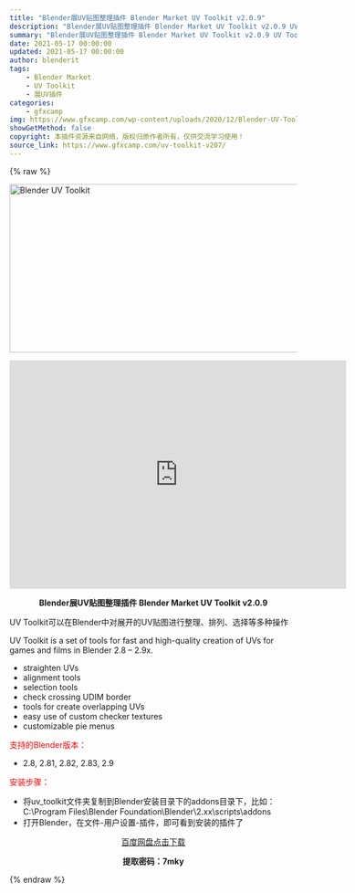 ```yaml
---
title: "Blender展UV贴图整理插件 Blender Market UV Toolkit v2.0.9"
description: "Blender展UV贴图整理插件 Blender Market UV Toolkit v2.0.9 UV Toolkit可以在Blender中对展开的UV贴图进行整理、排列、选择等多种操作 UV To..."
summary: "Blender展UV贴图整理插件 Blender Market UV Toolkit v2.0.9 UV Toolkit可以在Blender中对展开的UV贴图进行整理、排列、选择等多种操作 UV To..."
date: 2021-05-17 00:00:00
updated: 2021-05-17 00:00:00
author: blenderit
tags: 
    - Blender Market
    - UV Toolkit
    - 展UV插件
categories:
    - gfxcamp
img: https://www.gfxcamp.com/wp-content/uploads/2020/12/Blender-UV-Toolkit.jpg
showGetMethod: false
copyright: 本插件资源来自网络，版权归原作者所有，仅供交流学习使用！
source_link: https://www.gfxcamp.com/uv-toolkit-v207/
---
```


{% raw %}
<div><p><img decoding="async" class="aligncenter size-full wp-image-91546" src="https://www.gfxcamp.com/wp-content/uploads/2020/12/Blender-UV-Toolkit.jpg" data-src="https://www.gfxcamp.com/wp-content/uploads/2020/12/Blender-UV-Toolkit.jpg" alt="Blender UV Toolkit" width="590" height="295" data-srcset="https://www.gfxcamp.com/wp-content/uploads/2020/12/Blender-UV-Toolkit.jpg 590w, https://www.gfxcamp.com/wp-content/uploads/2020/12/Blender-UV-Toolkit-150x75.jpg 150w, https://www.gfxcamp.com/wp-content/uploads/2020/12/Blender-UV-Toolkit-160x80.jpg 160w, https://www.gfxcamp.com/wp-content/uploads/2020/12/Blender-UV-Toolkit-490x245.jpg 490w" data-sizes="(max-width: 590px) 100vw, 590px"></p><p style="text-align: center;"><iframe loading="lazy" src="https://player.youku.com/embed/XNTAzMjM4MjM4MA==" width="590" height="400" frameborder="0" allowfullscreen="allowfullscreen"></iframe></p><p style="text-align: center;"><strong>Blender展UV贴图整理插件 Blender Market UV Toolkit v2.0.9</strong></p><p>UV Toolkit可以在Blender中对展开的UV贴图进行整理、排列、选择等多种操作</p><p>UV Toolkit is a set of tools for fast and high-quality creation of UVs for games and films in Blender 2.8 – 2.9x.</p><ul>
<li>straighten UVs</li>
<li><span lang="en-US">alignment tools</span></li>
<li><span lang="en-US">selection tools</span></li>
<li>check crossing UDIM border</li>
<li>tools for create overlapping UVs</li>
<li>easy use of custom checker textures</li>
<li>customizable pie menus</li>
</ul><p style="text-align: left;"><span style="color: #ff0000;">支持的Blender版本：</span></p><ul>
<li style="text-align: left;">2.8, 2.81, 2.82, 2.83, 2.9</li>
</ul><p style="text-align: left;"><span style="color: #ff0000;">安装步骤：</span></p><ul>
<li>将uv_toolkit文件夹复制到Blender安装目录下的addons目录下，比如：C:\Program Files\Blender Foundation\Blender\2.xx\scripts\addons</li>
<li>打开Blender，在文件-用户设置-插件，即可看到安装的插件了</li>
</ul><p style="text-align: center;"><a class="maxbutton-3 maxbutton maxbutton-baidu" target="_blank" rel="noopener" href="https://pan.baidu.com/s/1TAZ-K42WuIvBPujcyjYeDQ"><span class="mb-text">百度网盘点击下载</span></a></p><p style="text-align: center;"><strong>提取密码：7mky</strong></p></div>
<div style="display: none">gfxcamp</div>
{% endraw %}